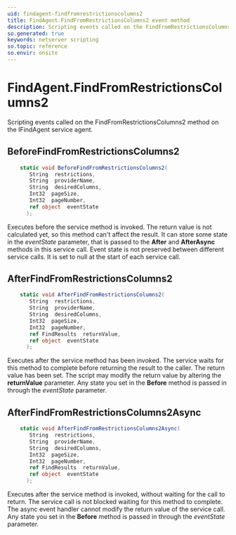 ```yaml
---
uid: findagent-findfromrestrictionscolumns2
title: FindAgent.FindFromRestrictionsColumns2 event method
description: Scripting events called on the FindFromRestrictionsColumns2 method on the FindAgent service agent.
so.generated: true
keywords: netserver scripting
so.topic: reference
so.envir: onsite
---
```

# FindAgent.FindFromRestrictionsColumns2

Scripting events called on the <see cref='M:IFindAgent.FindFromRestrictionsColumns2'>FindFromRestrictionsColumns2</see> method on the <see cref='IFindAgent'>IFindAgent</see>  service agent.

## BeforeFindFromRestrictionsColumns2
```cs
    static void BeforeFindFromRestrictionsColumns2(
       String  restrictions,
       String  providerName,
       String  desiredColumns,
       Int32  pageSize,
       Int32  pageNumber,
       ref object  eventState
      );
```
Executes before the service method is invoked.
The return value is not calculated yet, so this method can't affect the result.
It can store some state in the *eventState* parameter, that is passed to the **After** and **AfterAsync** methods in this service call.
Event state is not preserved between different service calls. It is set to null at the start of each service call.
## AfterFindFromRestrictionsColumns2
```cs
    static void AfterFindFromRestrictionsColumns2(
       String  restrictions,
       String  providerName,
       String  desiredColumns,
       Int32  pageSize,
       Int32  pageNumber,
       ref FindResults  returnValue,
       ref object  eventState
      );
```
Executes after the service method has been invoked. The service waits for this method to complete before returning the result to the caller.
The return value has been set. The script may modify the return value by altering the **returnValue** parameter.
Any state you set in the **Before** method is passed in through the *eventState* parameter.
## AfterFindFromRestrictionsColumns2Async
```cs
    static void AfterFindFromRestrictionsColumns2Async(
       String  restrictions,
       String  providerName,
       String  desiredColumns,
       Int32  pageSize,
       Int32  pageNumber,
       ref FindResults  returnValue,
       ref object  eventState
      );
```
Executes after the service method is invoked, without waiting for the call to return.
The service call is not blocked waiting for this method to complete.
The async event handler cannot modify the return value of the service call.
Any state you set in the **Before** method is passed in through the *eventState* parameter.

